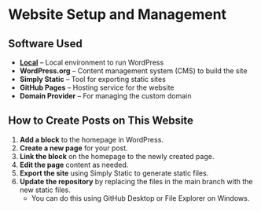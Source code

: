 # Website Setup and Management

## Software Used

- **[Local](https://localwp.com)** – Local environment to run WordPress
- **WordPress.org** – Content management system (CMS) to build the site
- **Simply Static** – Tool for exporting static sites
- **GitHub Pages** – Hosting service for the website
- **Domain Provider** – For managing the custom domain

## How to Create Posts on This Website

1. **Add a block** to the homepage in WordPress.
2. **Create a new page** for your post.
3. **Link the block** on the homepage to the newly created page.
4. **Edit the page** content as needed.
5. **Export the site** using Simply Static to generate static files.
6. **Update the repository** by replacing the files in the main branch with the new static files.
    - You can do this using GitHub Desktop or File Explorer on Windows.


